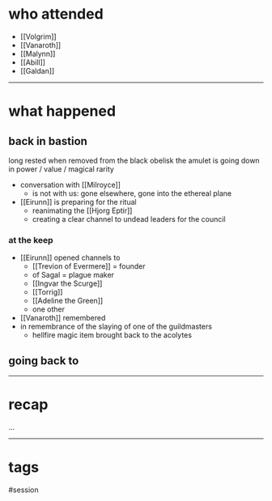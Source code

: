 # who attended

- [[Volgrim]]
- [[Vanaroth]]
- [[Malynn]]
- [[Abill]]
- [[Galdan]]

---
# what happened

## back in bastion
long rested
when removed from the black obelisk the amulet is going down in power / value / magical rarity

- conversation with [[Milroyce]]
	- is not with us: gone elsewhere, gone into the ethereal plane
- [[Eirunn]] is preparing for the ritual
	- reanimating the [[Hjorg Eptir]]
	- creating a clear channel to undead leaders for the council

### at the keep
- [[Eirunn]] opened channels to 
	- [[Trevion of Evermere]] = founder
	- of Sagal = plague maker
	- [[Ingvar the Scurge]]
	- [[Torrig]]
	- [[Adeline the Green]]
	- one other
- [[Vanaroth]] remembered 
- in remembrance of the slaying of one of the guildmasters
	- hellfire magic item brought back to the acolytes 


## going back to 


---
# recap

...

---
# tags

#session